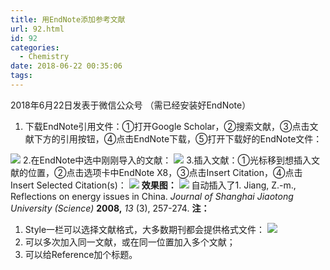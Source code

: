 ```yaml
---
title: 用EndNote添加参考文献
url: 92.html
id: 92
categories:
  - Chemistry
date: 2018-06-22 00:35:06
tags:
---
```


2018年6月22日发表于微信公众号 （需已经安装好EndNote）

1.  下载EndNote引用文件：①打开Google Scholar，②搜索文献，③点击文献下方的引用按钮，④点击EndNote下载，⑤打开下载好的EndNote文件：

![](https://i.loli.net/2018/07/23/5b55b4bba3a57.jpg) 2.在EndNote中选中刚刚导入的文献： ![](https://i.loli.net/2018/07/23/5b55b4c15386c.jpg) 3.插入文献：①光标移到想插入文献的位置，②点击选项卡中EndNote X8，③点击Insert Citation，④点击Insert Selected Citation(s)： ![](https://i.loli.net/2018/07/23/5b55b4c64e4e8.jpg) **效果图：** ![](https://i.loli.net/2018/07/23/5b55b4caae1e3.png) 自动插入了1\. Jiang, Z.-m., Reflections on energy issues in China. _Journal of Shanghai Jiaotong University (Science)_ **2008,** _13_ (3), 257-274. **注：**

1.  Style一栏可以选择文献格式，大多数期刊都会提供格式文件： ![](https://i.loli.net/2018/07/23/5b55b4ced44ca.png)
2.  可以多次加入同一文献，或在同一位置加入多个文献；
3.  可以给Reference加个标题。